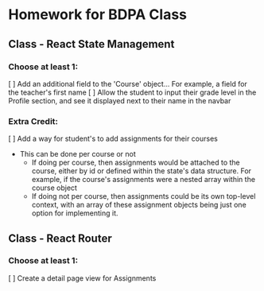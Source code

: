 # Homework for BDPA Class

## Class - React State Management
### Choose at least 1:

[ ] Add an additional field to the 'Course' object... For example, a field for the teacher's first name
[ ] Allow the student to input their grade level in the Profile section, and see it displayed next to their name in the navbar


### Extra Credit:

[ ] Add a way for student's to add assignments for their courses
  - This can be done per course or not
    - If doing per course, then assignments would be attached to the course, either by id or defined within the state's data structure. For example, if the course's assignments were a nested array within the course object
    - If doing not per course, then assignments could be its own top-level context, with an array of these assignment objects being just one option for implementing it.


## Class - React Router

### Choose at least 1:
[ ] Create a detail page view for Assignments
